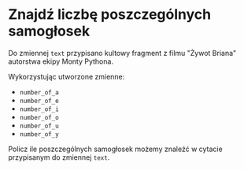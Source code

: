 # Znajdź liczbę poszczególnych samogłosek

Do zmiennej `text` przypisano kultowy fragment z filmu "Żywot Briana" autorstwa ekipy Monty Pythona.

Wykorzystując utworzone zmienne:

- `number_of_a`
- `number_of_e`
- `number_of_i`
- `number_of_o`
- `number_of_u`
- `number_of_y`

Policz ile poszczególnych samogłosek możemy znaleźć w cytacie przypisanym do zmiennej `text`.
